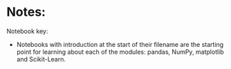 # Notes:
Notebook key:
* Notebooks with introduction at the start of their filename are the starting point for learning about each of the modules: pandas, NumPy, matplotlib and Scikit-Learn.
